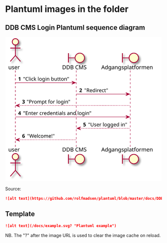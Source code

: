 # Plantuml images in the folder

## DDB CMS Login Plantuml sequence diagram

![alt text](https://github.com/rolfmadsen/plantuml/blob/master/docs/DDB-CMS_login.svg? "DDB CMS Login Plantuml sequence diagram")

Source: 
```markdown
![alt text](https://github.com/rolfmadsen/plantuml/blob/master/docs/DDB-CMS_login.svg? "DDB CMS Login Plantuml sequence diagram")
``` 

## Template

```markdown
![alt text](/docs/example.svg? "Plantuml example")
```
NB. The "?" after the image URL is used to clear the image cache on reload.

